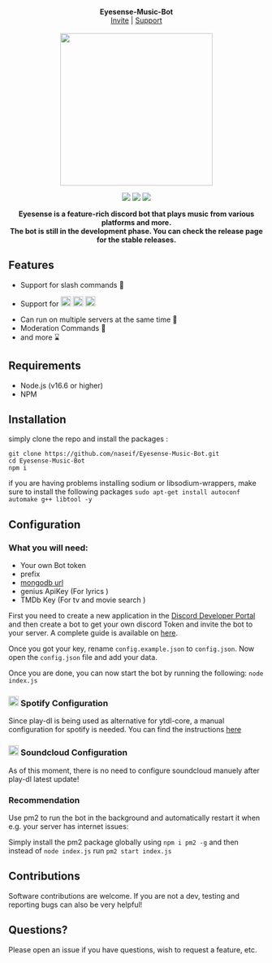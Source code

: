 <p align="center">
  <b>Eyesense-Music-Bot </b><br>
  <a href="https://discord.com/oauth2/authorize?client_id=881856452157898842&scope=applications.commands%20bot&permissions=536079414">Invite</a> |
  <a href="https://discord.gg/JCdpeeNP9N">Support</a> 
  <br><br>
  <img width="300" height="300" src="https://cdn.discordapp.com/attachments/506267292993191947/896386593181560873/eyesense.png">
</p>

<p align="center">
<img src="https://img.shields.io/github/license/naseif/Eyesense-Music-Bot?style=flat-square">
  <img src="https://img.shields.io/github/issues/naseif/Eyesense-Music-Bot?style=flat-square">
  <img src="https://img.shields.io/github/issues-pr/naseif/Eyesense-Music-Bot?style=flat-square">
</p>

<p align="center">
<b>Eyesense is a feature-rich discord bot that plays music from various platforms and more. <br>
  The bot is still in the development phase. You can check the release page for the stable releases.</b>
  
</p>

## Features

- Support for slash commands 💯
- <p>Support for <img width="20" height="20" src="https://cdn.discordapp.com/attachments/547844388492148737/904662813757288468/Logo-SoundCloud-Sketch-SoundCloud-logo-512512-transprent-.png"> <img width="20" height="20" src="https://cdn.discordapp.com/attachments/547844388492148737/904660894347296798/file-spotify-logo-png-4.png"> <img width="20" height="20" src="https://cdn.discordapp.com/attachments/547844388492148737/904665487860973588/hd-youtube-logo-png-transparent-background-20.png"></p>
- Can run on multiple servers at the same time 🚀
- Moderation Commands 🔨
- and more ⌛️ 

## Requirements

- Node.js (v16.6 or higher)
- NPM

## Installation

simply clone the repo and install the packages : 

```
git clone https://github.com/naseif/Eyesense-Music-Bot.git
cd Eyesense-Music-Bot
npm i
```
if you are having problems installing sodium or libsodium-wrappers, make sure to install the following packages `sudo apt-get install autoconf automake g++ libtool -y`

## Configuration

### What you will need:

- Your own Bot token
- prefix
- [mongodb url](https://account.mongodb.com/account/login) 
- genius ApiKey (For lyrics <optional>) 
- TMDb Key (For tv and movie search <optional>)

First you need to create a new application in the [Discord Developer Portal](https://discord.com/developers/applications) and then create a bot to get your own discord Token and invite the bot to your server. A complete guide is available on [here](https://discordjs.guide/preparations/setting-up-a-bot-application.html#creating-your-bot). 

Once you got your key, rename `config.example.json` to `config.json`. Now open the `config.json` file and add your data.

Once you are done, you can now start the bot by running the following: 
```node index.js```

### <p><img width="20" height="20" src="https://cdn.discordapp.com/attachments/547844388492148737/904660894347296798/file-spotify-logo-png-4.png">  Spotify Configuration</p>
  
Since play-dl is being used as alternative for ytdl-core, a manual configuration for spotify is needed. You can find the instructions [here](https://github.com/play-dl/play-dl/discussions/64)
  

### <p><img width="20" height="20" src="https://cdn.discordapp.com/attachments/547844388492148737/904662813757288468/Logo-SoundCloud-Sketch-SoundCloud-logo-512512-transprent-.png"> Soundcloud Configuration</p>
  
As of this moment, there is no need to configure soundcloud manuely after play-dl latest update!
### Recommendation

Use pm2 to run the bot in the background and automatically restart it when e.g. your server has internet issues:

Simply install the pm2 package globally using ```npm i pm2 -g``` and then instead of ```node index.js``` run ```pm2 start index.js```


## Contributions

Software contributions are welcome. If you are not a dev, testing and reporting bugs can also be very helpful!

## Questions?

Please open an issue if you have questions, wish to request a feature, etc.
